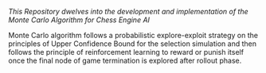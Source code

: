 _This Repository dwelves into the development and implementation of the Monte Carlo Algorithm for Chess Engine AI_

Monte Carlo algorithm follows a probabilistic explore-exploit strategy on the principles of Upper Confidence Bound for the selection simulation and then follows the principle of reinforcement learning to reward or punish itself once the final node of game termination is explored after rollout phase.
